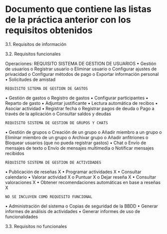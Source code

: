 # Documento que contiene las listas de la práctica anterior con los requisitos obtenidos

3.1. Requisitos de información 

3.2. Requisitos funcionales

Operaciones:
	REQUISITO SISTEMA DE GESTION DE USUARIOS
• Gestión de usuarios
	o Registrar usuario
	o Eliminar usuario
	o Configurar ajustes de privacidad
	o Configurar métodos de pago
	o Exportar información personal
• Solicitudes de amistad

	REQUISITO SITEMA DE GESTION DE GASTOS
• Gestión de gastos
	o Registro de gastos
		▪ Configurar participantes
		▪ Reparto de gasto
		▪ Adjuntar justificante
		▪ Lectura automática de recibos
		▪ Asociar actividad
		▪ Registrar fecha
	o Registrar pagos de deuda
	o Pago a través de la aplicación
	o Consultar saldos y deudas

	REQUISITO SISTEMA DE GESTION DE GRUPOS Y CHATS
• Gestión de grupos
	o Creación de un grupo
	o Añadir miembro a un grupo
	o Eliminar miembro de un grupo
	o Archivar grupo
	o Añadir anfitriones
	o Bloquear usuarios (que no pueda registrar gastos)
• Chat
	o Envío de mensajes de texto
	o Envío de mensajes multimedia
	o Notificar mensajes recibidos

	REQUISITO SISTEMA DE GESTION DE ACTIVIDADES
• Publicación de reseñas X
• Programar actividades X
• Consultar calendario
• Valorar actividad X
	o Puntuar X
	o Dejar reseña X
• Consultar valoraciones X
• Obtener recomendaciones automáticas en base a reseñas X

	NO SE INCLUYEN COMO REQUISITO FUNCIONAL
• Administración del sistema
	o Copias de seguridad de la BBDD
• Generar informes de análisis de actividades
• Generar informes de uso de funcionalidades

3.3. Requisitos no funcionales
